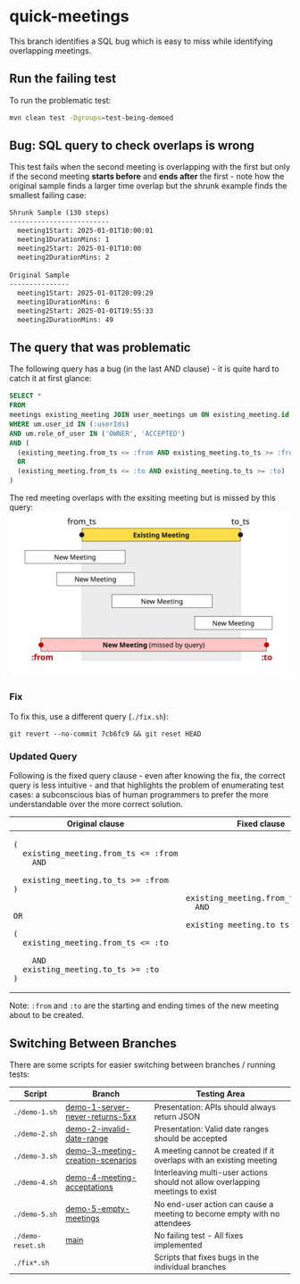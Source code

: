 # quick-meetings

This branch identifies a SQL bug which is easy to miss while identifying overlapping meetings.

## Run the failing test

To run the problematic test:

```bash
mvn clean test -Dgroups=test-being-demoed
```

## Bug: SQL query to check overlaps is wrong

This test fails when the second meeting is overlapping with the first but only if the
second meeting **starts before** and **ends after** the first - note how the original
sample finds a larger time overlap but the shrunk example finds the smallest failing
case:

```
Shrunk Sample (130 steps)
-------------------------
  meeting1Start: 2025-01-01T10:00:01
  meeting1DurationMins: 1
  meeting2Start: 2025-01-01T10:00
  meeting2DurationMins: 2

Original Sample
---------------
  meeting1Start: 2025-01-01T20:09:29
  meeting1DurationMins: 6
  meeting2Start: 2025-01-01T19:55:33
  meeting2DurationMins: 49
```

## The query that was problematic

The following query has a bug (in the last AND clause) - it is quite hard to catch it at first
glance:

```sql
SELECT *
FROM
meetings existing_meeting JOIN user_meetings um ON existing_meeting.id = um.meeting_id
WHERE um.user_id IN (:userIds)
AND um.role_of_user IN ('OWNER', 'ACCEPTED')
AND (
  (existing_meeting.from_ts <= :from AND existing_meeting.to_ts >= :from)
  OR
  (existing_meeting.from_ts <= :to AND existing_meeting.to_ts >= :to)
)
```

The red meeting overlaps with the exsiting meeting but is missed by this query:
<img src="src/test/resources/overlaps.jpg" width="600">

### Fix

To fix this, use a different query (`./fix.sh`):

```
git revert --no-commit 7cb6fc9 && git reset HEAD
```

### Updated Query

Following is the fixed query clause - even after knowing the fix, the correct query is less
intuitive - and that highlights the problem of enumerating test cases: a subconscious bias of human
programmers to prefer the more understandable over the more correct solution.

| Original clause                                                                                                                                                                                                                                                                                        | Fixed clause                                                                                       |
|--------------------------------------------------------------------------------------------------------------------------------------------------------------------------------------------------------------------------------------------------------------------------------------------------------|----------------------------------------------------------------------------------------------------|
| <pre>(<br>&nbsp;&nbsp;existing_meeting.from_ts <= :from<br>&nbsp;&nbsp;&nbsp;&nbsp;AND <br>&nbsp;&nbsp;existing_meeting.to_ts >= :from<br>) <br><br>OR<br><br>(<br>&nbsp;&nbsp;existing_meeting.from_ts <= :to <br>&nbsp;&nbsp;&nbsp;&nbsp;AND<br>&nbsp;&nbsp;existing_meeting.to_ts >= :to<br>)</pre> | <pre>existing_meeting.from_ts <= :to <br>&nbsp;&nbsp;AND <br>existing_meeting.to_ts >= :from</pre> |

Note: `:from` and `:to` are the starting and ending times of the new meeting about to be created.

## Switching Between Branches

There are some scripts for easier switching between branches / running tests:

| Script            | Branch                                                                                                               | Testing Area                                                                   |
|-------------------|----------------------------------------------------------------------------------------------------------------------|--------------------------------------------------------------------------------|
| `./demo-1.sh`     | [demo-1-server-never-returns-5xx](https://github.com/mourjo/quick-meetings/tree/demo-1-server-never-returns-5xx)     | Presentation: APIs should always return JSON                                   |
| `./demo-2.sh`     | [demo-2-invalid-date-range](https://github.com/mourjo/quick-meetings/tree/demo-2-invalid-date-range)                 | Presentation: Valid date ranges should be accepted                             |
| `./demo-3.sh`     | [demo-3-meeting-creation-scenarios](https://github.com/mourjo/quick-meetings/tree/demo-3-meeting-creation-scenarios) | A meeting cannot be created if it overlaps with an existing meeting            |
| `./demo-4.sh`     | [demo-4-meeting-acceptations](https://github.com/mourjo/quick-meetings/tree/demo-4-meeting-acceptations)             | Interleaving multi-user actions should not allow overlapping meetings to exist |
| `./demo-5.sh`     | [demo-5-empty-meetings](https://github.com/mourjo/quick-meetings/tree/demo-5-empty-meetings)                         | No end-user action can cause a meeting to become empty with no attendees       |
| `./demo-reset.sh` | [main](https://github.com/mourjo/quick-meetings/)                                                                    | No failing test - All fixes implemented                                        |
| `./fix*.sh`       |                                                                                                                      | Scripts that fixes bugs in the individual branches                             |
